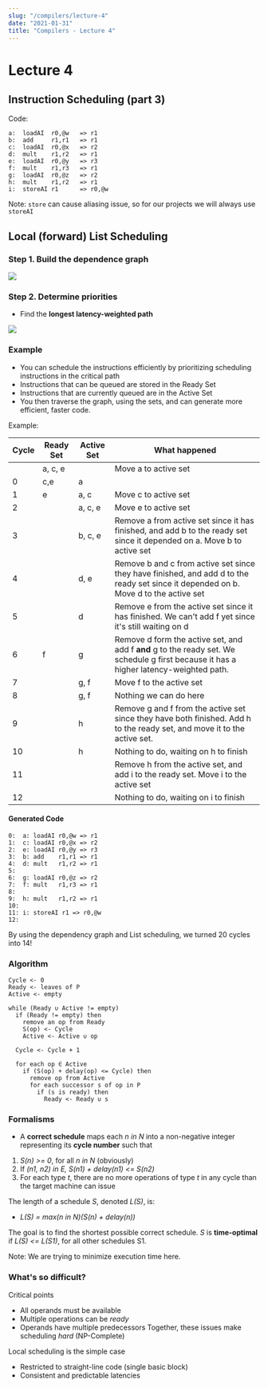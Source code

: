 ```yaml
---
slug: "/compilers/lecture-4"
date: "2021-01-31"
title: "Compilers - Lecture 4"
---
```


# Lecture 4

## Instruction Scheduling (part 3)

Code:

```
a:  loadAI  r0,@w   => r1
b:  add     r1,r1   => r1
c:  loadAI  r0,@x   => r2
d:  mult    r1,r2   => r1
e:  loadAI  r0,@y   => r3
f:  mult    r1,r3   => r1
g:  loadAI  r0,@z   => r2
h:  mult    r1,r2   => r1
i:  storeAI r1      => r0,@w
```

Note: `store` can cause aliasing issue, so for our projects we will always use `storeAI`

## Local (forward) List Scheduling

### Step 1. Build the dependence graph

![](https://i.gyazo.com/7a9f2b41f84c06bc92953ff72a44b5ea.png)

### Step 2. Determine priorities

- Find the **longest latency-weighted path**

![](https://i.gyazo.com/65035c52f5e89b69dee12d348c53b478.png)

### Example

- You can schedule the instructions efficiently by prioritizing scheduling instructions in the critical path
- Instructions that can be queued are stored in the Ready Set
- Instructions that are currently queued are in the Active Set
- You then traverse the graph, using the sets, and can generate more efficient, faster code.

Example:

| Cycle | Ready Set | Active Set | What happened                                                                                                                          |
| ----- | --------- | ---------- | -------------------------------------------------------------------------------------------------------------------------------------- |
|       | a, c, e   |            | Move a to active set                                                                                                                   |
| 0     | c,e       | a          |                                                                                                                                        |
| 1     | e         | a, c       | Move c to active set                                                                                                                   |
| 2     |           | a, c, e    | Move e to active set                                                                                                                   |
| 3     |           | b, c, e    | Remove a from active set since it has finished, and add b to the ready set since it depended on a. Move b to active set                |
| 4     |           | d, e       | Remove b and c from active set since they have finished, and add d to the ready set since it depended on b. Move d to the active set   |
| 5     |           | d          | Remove e from the active set since it has finished. We can't add f yet since it's still waiting on d                                   |
| 6     | f         | g          | Remove d form the active set, and add f **and** g to the ready set. We schedule g first because it has a higher latency-weighted path. |
| 7     |           | g, f       | Move f to the active set                                                                                                               |
| 8     |           | g, f       | Nothing we can do here                                                                                                                 |
| 9     |           | h          | Remove g and f from the active set since they have both finished. Add h to the ready set, and move it to the active set.               |
| 10    |           | h          | Nothing to do, waiting on h to finish                                                                                                  |
| 11    |           |            | Remove h from the active set, and add i to the ready set. Move i to the active set                                                     |
| 12    |           |            | Nothing to do, waiting on i to finish                                                                                                  |

#### Generated Code

```
0:  a: loadAI r0,@w => r1
1:  c: loadAI r0,@x => r2
2:  e: loadAI r0,@y => r3
3:  b: add    r1,r1 => r1
4:  d: mult   r1,r2 => r1
5:
6:  g: loadAI r0,@z => r2
7:  f: mult   r1,r3 => r1
8:
9:  h: mult   r1,r2 => r1
10:
11: i: storeAI r1 => r0,@w
12:
```

By using the dependency graph and List scheduling, we turned 20 cycles into 14!

### Algorithm

```
Cycle <- 0
Ready <- leaves of P
Active <- empty

while (Ready ∪ Active != empty)
  if (Ready != empty) then
    remove an op from Ready
    S(op) <- Cycle
    Active <- Active ∪ op

  Cycle <- Cycle + 1

  for each op ∈ Active
    if (S(op) + delay(op) <= Cycle) then
      remove op from Active
      for each successor s of op in P
        if (s is ready) then
          Ready <- Ready ∪ s
```

### Formalisms

- A **correct schedule** maps each _n in N_ into a non-negative integer representing its **cycle number** such that

1. _S(n) >= 0_, for all _n in N_ (obviously)
2. If _(n1, n2) in E, S(n1) + delay(n1) <= S(n2)_
3. For each type _t_, there are no more operations of type _t_ in any cycle than the target machine can issue

The length of a schedule _S_, denoted _L(S)_, is:

- _L(S) = max(n in N)(S(n) + delay(n))_

The goal is to find the shortest possible correct schedule.
_S_ is **time-optimal** if _L(S) <= L(S1)_, for all other schedules S1.

Note: We are trying to minimize execution time here.

### What's so difficult?

Critical points

- All operands must be available
- Multiple operations can be _ready_
- Operands have multiple predecessors
  Together, these issues make scheduling _hard_ (NP-Complete)

Local scheduling is the simple case

- Restricted to straight-line code (single basic block)
- Consistent and predictable latencies
